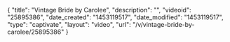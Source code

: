 {
    "title": "Vintage Bride by Carolee",
    "description": "",
    "videoid": "25895386",
    "date_created": "1453119517",
    "date_modified": "1453119517",
    "type": "captivate",
    "layout": "video",
    "url": "\/v\/vintage-bride-by-carolee\/25895386"
}